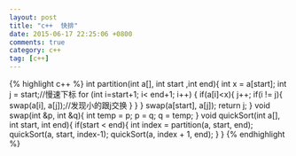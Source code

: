 ```yaml
---
layout: post
title: "c++  快排"
date: 2015-06-17 22:25:06 +0800
comments: true
category: c++
tag: [c++]
---
```



{%  highlight c++ %}
int partition(int a[], int start ,int end){
    int x = a[start];
    int j = start;//慢速下标
    for (int i=start+1; i< end+1; i++) {
        if(a[i]<x){
            j++;
            if(i != j){
                swap(a[i], a[j]);//发现小的跟j交换
            }
        }
    }
    swap(a[start], a[j]);
    return j;
}
void swap(int &p, int &q){
    int temp = p;
    p = q;
    q = temp;
}
void quickSort(int a[], int start, int end){
    if(start < end){
        int index = partition(a, start, end);
        quickSort(a, start, index-1);
        quickSort(a, index + 1, end);
    }
}
{% endhighlight %}